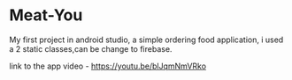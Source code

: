 # Meat-You
My first project in android studio, a simple ordering food application, i used a 2 static classes,can be change to firebase.

link to the app video - https://youtu.be/blJqmNmVRko

